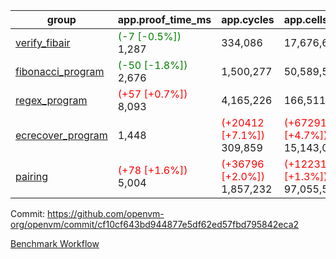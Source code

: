 | group | app.proof_time_ms | app.cycles | app.cells_used | leaf.proof_time_ms | leaf.cycles | leaf.cells_used |
| -- | -- | -- | -- | -- | -- | -- |
| [verify_fibair](https://github.com/openvm-org/openvm/blob/benchmark-results/benchmarks-pr/1603/verify_fibair-cf10cf643bd944877e5df62ed57fbd795842eca2.md) |<span style='color: green'>(-7 [-0.5%])</span> 1,287 |  334,086 |  17,676,626 |- | - | - |
| [fibonacci_program](https://github.com/openvm-org/openvm/blob/benchmark-results/benchmarks-pr/1603/fibonacci-cf10cf643bd944877e5df62ed57fbd795842eca2.md) |<span style='color: green'>(-50 [-1.8%])</span> 2,676 |  1,500,277 |  50,589,503 |- | - | - |
| [regex_program](https://github.com/openvm-org/openvm/blob/benchmark-results/benchmarks-pr/1603/regex-cf10cf643bd944877e5df62ed57fbd795842eca2.md) |<span style='color: red'>(+57 [+0.7%])</span> 8,093 |  4,165,226 |  166,511,152 |- | - | - |
| [ecrecover_program](https://github.com/openvm-org/openvm/blob/benchmark-results/benchmarks-pr/1603/ecrecover-cf10cf643bd944877e5df62ed57fbd795842eca2.md) | 1,448 | <span style='color: red'>(+20412 [+7.1%])</span> 309,859 | <span style='color: red'>(+672913 [+4.7%])</span> 15,143,099 |- | - | - |
| [pairing](https://github.com/openvm-org/openvm/blob/benchmark-results/benchmarks-pr/1603/pairing-cf10cf643bd944877e5df62ed57fbd795842eca2.md) |<span style='color: red'>(+78 [+1.6%])</span> 5,004 | <span style='color: red'>(+36796 [+2.0%])</span> 1,857,232 | <span style='color: red'>(+1223114 [+1.3%])</span> 97,055,521 |- | - | - |


Commit: https://github.com/openvm-org/openvm/commit/cf10cf643bd944877e5df62ed57fbd795842eca2

[Benchmark Workflow](https://github.com/openvm-org/openvm/actions/runs/14721343502)
